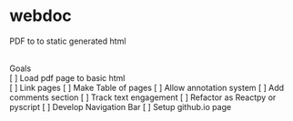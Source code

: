 # webdoc
PDF to to static generated html<br><br> 

Goals<br>
[ ] Load pdf page to basic html<br>
[ ] Link pages
[ ] Make Table of pages
[ ] Allow annotation system
[ ] Add comments section
[ ] Track text engagement
[ ] Refactor as Reactpy or pyscript
[ ] Develop Navigation Bar
[ ] Setup github.io page
